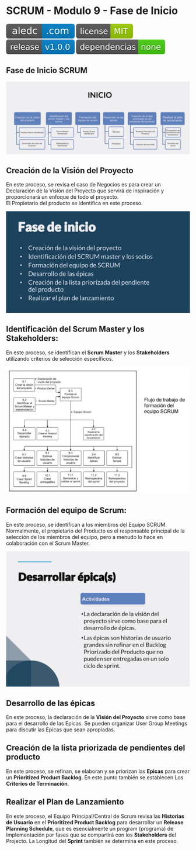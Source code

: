 # SCRUM - Modulo 9 - Fase de Inicio

[![aledc.com](https://github.com/aledc7/Scrum-Certification/blob/master/recursos/aledc.com.svg)](https://aledc.com)
[![License](https://github.com/aledc7/Scrum-Certification/blob/master/recursos/mit-license.svg)](https://aledc.com)
[![GitHub release](https://github.com/aledc7/Scrum-Certification/blob/master/recursos/release.svg)](https://aledc.com)
[![Dependencies](https://github.com/aledc7/Scrum-Certification/blob/master/recursos/dependencias-none.svg)](https://aledc.com)

## Fase de Inicio SCRUM

![Fase de Inicio - Ciclo Completo](https://github.com/aledc7/Scrum-Certification/blob/master/recursos/10/02%20-%20DesgloceProyecto.png?raw=true)



## Creación de la Visión del Proyecto
En este proceso, se revisa el caso de Negocios es para crear un Declaración de la Visión del Proyecto que servirá de inspiración y proporcionará un enfoque de todo el proyecto.  
El Propietario del producto se identifica en este proceso.

![Fase de Inicio](https://github.com/aledc7/Scrum-Certification/blob/master/recursos/10/01%20-%20FaseInicio.png?raw=true)


## Identificación del Scrum Master y los Stakeholders:
En este proceso, se identifican el __Scrum Master__ y los __Stakeholders__ utilizando criterios de selección específicos.

![Formacion de Equipo](https://github.com/aledc7/Scrum-Certification/blob/master/recursos/10/03%20-%20Formacion%20de%20Equipos.png?raw=true)
## Formación del equipo de Scrum:
En este proceso, se identifican a los miembros del Equipo SCRUM. Normalmente, el propietario del Producto es el responsable principal de la selección de los miembros del equipo, pero a menudo lo hace en colaboración con el Scrum Master.

![Desarrollo de Epicas](https://github.com/aledc7/Scrum-Certification/blob/master/recursos/10/04%20-%20Desarrollar%20las%20Epicas.png?raw=true)
## Desarrollo de las épicas
En este proceso, la declaración de la __Visión del Proyecto__ sirve como base para el desarrollo de las Epicas. Se pueden organizar User Group Meetings para discutir las Epicas que sean apropiadas.

## Creación de la lista priorizada de pendientes del producto
En este proceso, se refinan, se elaboran y se priorizan las __Epicas__ para crear un __Prioritized Product Backlog__. En este punto también se establecen Los __Criterios de Terminación__.

## Realizar el Plan de Lanzamiento
En este proceso, el Equipo Principal/Central de Scrum revisa las __Historias de Usuario__ en el __Prioritized Product Backlog__ para desarrollar un __Release Planning Schedule__, que es esencialmente un program (programa) de Implementación por fases que se compartirá con los __Stakeholders__ del Projecto. La Longitud del __Sprint__ también se determina en este proceso.

